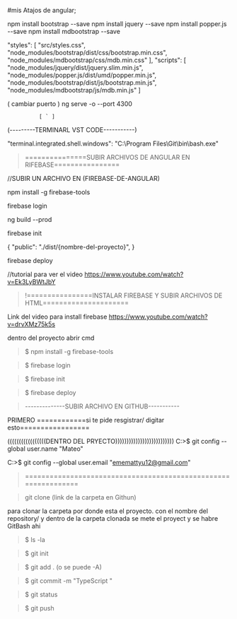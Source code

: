 #mis Atajos de angular;
<!-- -------------------------------------->
npm install bootstrap --save
npm install jquery --save
npm install popper.js --save
npm install mdbootstrap --save

"styles": [
              "src/styles.css",
              "node_modules/bootstrap/dist/css/bootstrap.min.css",
              "node_modules/mdbootstrap/css/mdb.min.css"
            ],
            "scripts": [
              "node_modules/jquery/dist/jquery.slim.min.js",
              "node_modules/popper.js/dist/umd/popper.min.js",
              "node_modules/bootstrap/dist/js/bootstrap.min.js",
              "node_modules/mdbootstrap/js/mdb.min.js"
            ]


( cambiar puerto )
ng serve -o --port 4300   

              [ ` ]


(---------TERMINARL VST CODE-----------)

"terminal.integrated.shell.windows": "C:\\Program Files\\Git\\bin\\bash.exe"

>===============SUBIR ARCHIVOS DE ANGULAR EN RIFEBASE================

//SUBIR UN ARCHIVO EN (FIREBASE-DE-ANGULAR)

npm install -g firebase-tools

firebase login

ng build --prod

firebase init

{
    "public": "./dist/{nombre-del-proyecto}",
}

firebase deploy

//tutorial para ver el video
https://www.youtube.com/watch?v=Ek3LyBWtJbY


>!================INSTALAR FIREBASE Y SUBIR ARCHIVOS DE HTML=====================

Link del video para install firebase https://www.youtube.com/watch?v=drvXMz75k5s

dentro del proyecto abrir cmd

>$ npm install -g firebase-tools

>$ firebase login

>$ firebase init

>$ firebase deploy



>--------------SUBIR ARCHIVO EN GITHUB-----------

PRIMERO
============si te pide resgistrar/ digitar esto=================

(((((((((((((((((DENTRO DEL PRYECTO))))))))))))))))))))))))))
C:>$ git config --global user.name "Mateo"

C:>$ git config --global user.email "ememattyu12@gmail.com"

>===============================================================

> git clone (link de la carpeta en Githun)

para clonar la carpeta por donde esta el proyecto.
con el nombre del repository/ y dentro de la carpeta clonada se mete el proyect y  se habre GitBash ahi


>$ ls -la

>$ git init

>$ git add . (o se puede -A)

>$ git commit -m "TypeScript "

>$ git status

>$ git push
